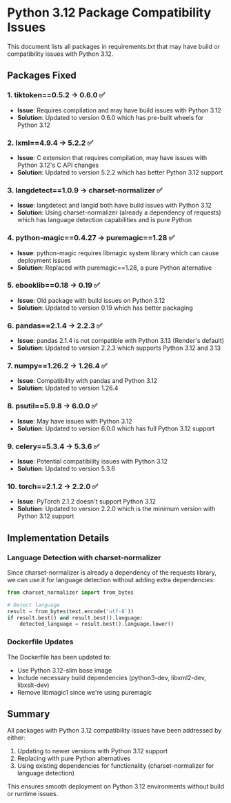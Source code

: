 # Python 3.12 Package Compatibility Issues

This document lists all packages in requirements.txt that may have build or compatibility issues with Python 3.12.

## Packages Fixed

### 1. **tiktoken==0.5.2** → **0.6.0** ✅
- **Issue**: Requires compilation and may have build issues with Python 3.12
- **Solution**: Updated to version 0.6.0 which has pre-built wheels for Python 3.12

### 2. **lxml==4.9.4** → **5.2.2** ✅
- **Issue**: C extension that requires compilation, may have issues with Python 3.12's C API changes
- **Solution**: Updated to version 5.2.2 which has better Python 3.12 support

### 3. **langdetect==1.0.9** → **charset-normalizer** ✅
- **Issue**: langdetect and langid both have build issues with Python 3.12
- **Solution**: Using charset-normalizer (already a dependency of requests) which has language detection capabilities and is pure Python

### 4. **python-magic==0.4.27** → **puremagic==1.28** ✅
- **Issue**: python-magic requires libmagic system library which can cause deployment issues
- **Solution**: Replaced with puremagic==1.28, a pure Python alternative

### 5. **ebooklib==0.18** → **0.19** ✅
- **Issue**: Old package with build issues on Python 3.12
- **Solution**: Updated to version 0.19 which has better packaging

### 6. **pandas==2.1.4** → **2.2.3** ✅
- **Issue**: pandas 2.1.4 is not compatible with Python 3.13 (Render's default)
- **Solution**: Updated to version 2.2.3 which supports Python 3.12 and 3.13

### 7. **numpy==1.26.2** → **1.26.4** ✅
- **Issue**: Compatibility with pandas and Python 3.12
- **Solution**: Updated to version 1.26.4

### 8. **psutil==5.9.8** → **6.0.0** ✅
- **Issue**: May have issues with Python 3.12
- **Solution**: Updated to version 6.0.0 which has full Python 3.12 support

### 9. **celery==5.3.4** → **5.3.6** ✅
- **Issue**: Potential compatibility issues with Python 3.12
- **Solution**: Updated to version 5.3.6

### 10. **torch==2.1.2** → **2.2.0** ✅
- **Issue**: PyTorch 2.1.2 doesn't support Python 3.12
- **Solution**: Updated to version 2.2.0 which is the minimum version with Python 3.12 support

## Implementation Details

### Language Detection with charset-normalizer
Since charset-normalizer is already a dependency of the requests library, we can use it for language detection without adding extra dependencies:

```python
from charset_normalizer import from_bytes

# Detect language
result = from_bytes(text.encode('utf-8'))
if result.best() and result.best().language:
    detected_language = result.best().language.lower()
```

### Dockerfile Updates
The Dockerfile has been updated to:
- Use Python 3.12-slim base image
- Include necessary build dependencies (python3-dev, libxml2-dev, libxslt-dev)
- Remove libmagic1 since we're using puremagic

## Summary
All packages with Python 3.12 compatibility issues have been addressed by either:
1. Updating to newer versions with Python 3.12 support
2. Replacing with pure Python alternatives
3. Using existing dependencies for functionality (charset-normalizer for language detection)

This ensures smooth deployment on Python 3.12 environments without build or runtime issues.